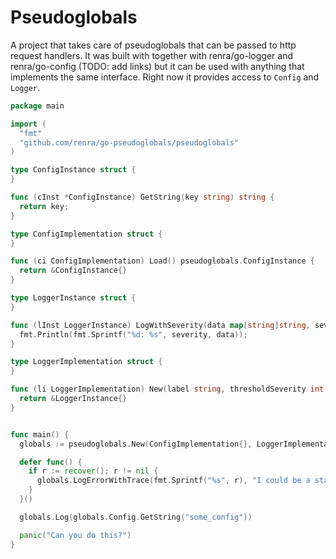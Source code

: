 # Pseudoglobals

A project that takes care of pseudoglobals that can be passed to http request handlers. It was built with together with renra/go-logger and renra/go-config (TODO: add links) but it can be used with anything that implements the same interface. Right now it provides access to `Config` and `Logger`.

```go
package main

import (
  "fmt"
  "github.com/renra/go-pseudoglobals/pseudoglobals"
)

type ConfigInstance struct {
}

func (cInst *ConfigInstance) GetString(key string) string {
  return key;
}

type ConfigImplementation struct {
}

func (ci ConfigImplementation) Load() pseudoglobals.ConfigInstance {
  return &ConfigInstance{}
}

type LoggerInstance struct {
}

func (lInst LoggerInstance) LogWithSeverity(data map[string]string, severity int) {
  fmt.Println(fmt.Sprintf("%d: %s", severity, data));
}

type LoggerImplementation struct {
}

func (li LoggerImplementation) New(label string, thresholdSeverity int, severities map[int]string) pseudoglobals.LoggerInstance {
  return &LoggerInstance{}
}


func main() {
  globals := pseudoglobals.New(ConfigImplementation{}, LoggerImplementation{})

  defer func() {
    if r := recover(); r != nil {
      globals.LogErrorWithTrace(fmt.Sprintf("%s", r), "I could be a stack trace")
    }
  }()

  globals.Log(globals.Config.GetString("some_config"))

  panic("Can you do this?")
}

```
